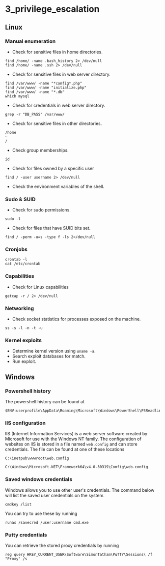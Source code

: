 # 3_privilege_escalation

## Linux

### Manual enumeration

- Check for sensitive files in home directories.

```
find /home/ -name .bash_history 2> /dev/null
find /home/ -name .ssh 2> /dev/null
```

- Check for sensitive files in web server directory.

```
find /var/www/ -name "*config*.php"
find /var/www/ -name "initialize.php"
find /var/www/ -name "*.db"
which mysql
```

- Check for credentials in web server directory.

```shell
grep -r "DB_PASS" /var/www/
```

- Check for sensitive files in other directories.

```
/home
~
/
```

- Check group memberships.

```shell
id
```

- Check for files owned by a specific user

```shell
find / -user username 2> /dev/null
```

- Check the environment variables of the shell.

### Sudo & SUID

- Check for sudo permissions.

```shell
sudo -l
```

- Check for files that have SUID bits set.

```shell
find / -perm -u=s -type f -ls 2>/dev/null
```

### Cronjobs

```
crontab -l
cat /etc/crontab
```

### Capabilities

- Check for Linux capabilities

```shell
getcap -r / 2> /dev/null
```

### Networking

- Check socket statistics for processes exposed on the machine.

```
ss -s -l -n -t -u
```

### Kernel exploits

- Determine kernel version using `uname -a`.
- Search exploit databases for match.
- Run exploit.

## Windows

### Powershell history

The powershell history can be found at

```
$ENV:userprofile\AppData\Roaming\Microsoft\Windows\PowerShell\PSReadline\ConsoleHost_history.txt
```

### IIS configuration

IIS (Internet Information Services) is a web server software created by Microsoft for use with the Windows NT family.
The configuration of websites on IIS is stored in a file named `web.config` and can store credentials.
The file can be found at one of these locations

```
C:\inetpub\wwwroot\web.config
```
```
C:\Windows\Microsoft.NET\Framework64\v4.0.30319\Config\web.config
```

### Saved windows credentials

Windows allows you to use other user's credentials. The command below will list the saved user credentials on the system.

```
cmdkey /list
```
You can try to use these by running

```
runas /savecred /user:username cmd.exe
```

### Putty credentials

You can retrieve the stored proxy credentials by running

```
reg query HKEY_CURRENT_USER\Software\SimonTatham\PuTTY\Sessions\ /f "Proxy" /s
```

